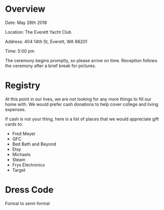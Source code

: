 # Overview

Date: May 26th 2018

Location: The Everett Yacht Club

Address: 404 14th St, Everett, WA 98201

Time: 5:00 pm

The ceremony begins promptly, so please arrive on time. Reception follows the ceremony after a brief break for pictures.

# Registry

At this point in our lives, we are not looking for any more things to fill our home with. We would prefer cash donations to help cover college and living expenses. 

If cash is not your thing, here is a list of places that we would appreciate gift cards to:

* Fred Meyer
* QFC
* Bed Bath and Beyond
* Etsy
* Michaels
* Steam
* Frys Electronics
* Target

# Dress Code

Formal to semi-formal

